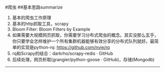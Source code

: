 #爬虫
##基本思路summarize
1. 基本的爬虫工作原理
2. 基本的http抓取工具，scrapy
3. Bloom Filter: Bloom Filters by Example
4. 如果需要大规模网页抓取，你需要学习分布式爬虫的概念。其实没那么玄乎，你只要学会怎样维护一个所有集群机器能够有效分享的分布式队列就好。最简单的实现是python-rq: https://github.com/nvie/rq
5. rq和Scrapy的结合：darkrho/scrapy-redis · GitHub
6. 后续处理，网页析取(grangier/python-goose · GitHub)，存储(Mongodb)

----